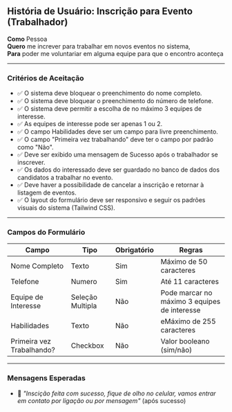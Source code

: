 ## História de Usuário: Inscrição para Evento (Trabalhador)

**Como** Pessoa  
**Quero** me increver para trabalhar em novos eventos no sistema,  
**Para** poder me voluntariar em alguma equipe para que o encontro aconteça

---

### Critérios de Aceitação

- ✅ O sistema deve bloquear o preenchimento do nome completo.
- ✅ O sistema deve bloquear o preenchimento do número de telefone.
- ✅ O sistema deve permitir a escolha de no máximo 3 equipes de interesse.
- ✅ As equipes de interesse pode ser apenas 1 ou 2.
- ✅ O campo Habilidades deve ser um campo para livre preenchimento.
- ✅ O campo "Primeira vez trabalhando" deve ter o campo por padrão como "Não".
- ✅ Deve ser exibido uma mensagem de Sucesso após o trabalhador se inscrever.
- ✅ Os dados do interessado deve ser guardado no banco de dados dos candidatos a trabalhar no evento.
- ✅ Deve haver a possibilidade de cancelar a inscrição e retornar à listagem de eventos.
- ✅ O layout do formulário deve ser responsivo e seguir os padrões visuais do sistema (Tailwind CSS).

---

### Campos do Formulário

| Campo              | Tipo       | Obrigatório | Regras                                                   |
|--------------------|------------|-------------|-----------------------------------------------------------|
| Nome Completo      | Texto      | Sim         | Máximo de 50 caracteres                                  |
| Telefone           | Numero     | Sim         | Até 11 caracteres                                          |
| Equipe de Interesse|Seleção Multipla        | Não         | Pode marcar no máximo 3 equipes de interesse |
| Habilidades        | Texto      | Não         | eMáximo de 255 caracteres                                     |
| Primeira vez Trabalhando?       | Checkbox   | Não         | Valor booleano (sim/não)                      |

---

### Mensagens Esperadas

- 💬 *"Inscição feita com sucesso, fique de olho no celular, vamos entrar em contato por ligação ou por mensagem"* (após sucesso)

